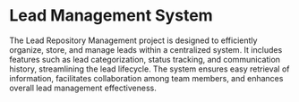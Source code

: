# Lead Management System
The Lead Repository Management project is designed to efficiently organize, store, and manage leads within a centralized system. It includes features such as lead categorization, status tracking, and communication history, streamlining the lead lifecycle. The system ensures easy retrieval of information, facilitates collaboration among team members, and enhances overall lead management effectiveness.
